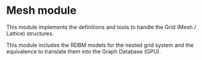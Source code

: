 # Mesh module
This module implements the definitions and tools to handle the Grid (Mesh / Lattice) structures. 

This module includes the RDBM models for the nested grid system and the equivalence to translate them into the Graph Database (GPU).



